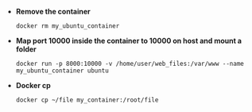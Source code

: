 - **Remove the container**

    `docker rm my_ubuntu_container` 

- **Map port 10000 inside the container to 10000 on host and mount a folder**

    `docker run -p 8000:10000 -v /home/user/web_files:/var/www --name my_ubuntu_container ubuntu`

- **Docker cp**

    `docker cp ~/file my_container:/root/file`